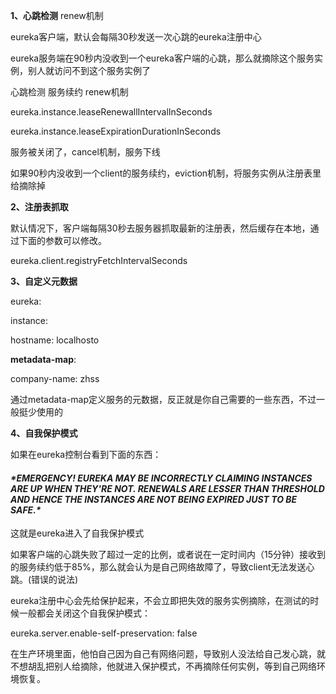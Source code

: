 **1、心跳检测**   renew机制

 

eureka客户端，默认会每隔30秒发送一次心跳的eureka注册中心

eureka服务端在90秒内没收到一个eureka客户端的心跳，那么就摘除这个服务实例，别人就访问不到这个服务实例了

 

心跳检测 服务续约 renew机制

 

eureka.instance.leaseRenewallIntervalInSeconds

eureka.instance.leaseExpirationDurationInSeconds

 

服务被关闭了，cancel机制，服务下线

 

如果90秒内没收到一个client的服务续约，eviction机制，将服务实例从注册表里给摘除掉

 

**2、注册表抓取**

 

默认情况下，客户端每隔30秒去服务器抓取最新的注册表，然后缓存在本地，通过下面的参数可以修改。

 

eureka.client.registryFetchIntervalSeconds

 

**3、自定义元数据**

 

eureka:

instance:

hostname: localhosto

**metadata-map**:

company-name: zhss

 

通过metadata-map定义服务的元数据，反正就是你自己需要的一些东西，不过一般挺少使用的

 

**4、自我保护模式**

 

如果在eureka控制台看到下面的东西：

 

#### ***\*EMERGENCY! EUREKA MAY BE INCORRECTLY CLAIMING INSTANCES ARE UP WHEN THEY'RE NOT. RENEWALS ARE LESSER THAN THRESHOLD AND HENCE THE INSTANCES ARE NOT BEING EXPIRED JUST TO BE SAFE.\****

 

这就是eureka进入了自我保护模式

如果客户端的心跳失败了超过一定的比例，或者说在一定时间内（15分钟）接收到的服务续约低于85%，那么就会认为是自己网络故障了，导致client无法发送心跳。(错误的说法)

eureka注册中心会先给保护起来，不会立即把失效的服务实例摘除，在测试的时候一般都会关闭这个自我保护模式：

 

eureka.server.enable-self-preservation: false

 

在生产环境里面，他怕自己因为自己有网络问题，导致别人没法给自己发心跳，就不想胡乱把别人给摘除，他就进入保护模式，不再摘除任何实例，等到自己网络环境恢复。

 

 